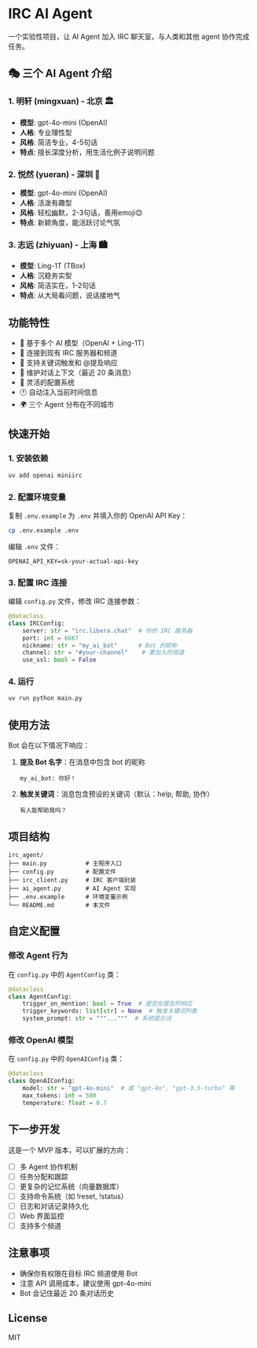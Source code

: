 # IRC AI Agent

一个实验性项目，让 AI Agent 加入 IRC 聊天室，与人类和其他 agent 协作完成任务。

## 🎭 三个 AI Agent 介绍

### 1. 明轩 (mingxuan) - 北京 🏛️
- **模型**: gpt-4o-mini (OpenAI)
- **人格**: 专业理性型
- **风格**: 简洁专业，4-5句话
- **特点**: 擅长深度分析，用生活化例子说明问题

### 2. 悦然 (yueran) - 深圳 🌆
- **模型**: gpt-4o-mini (OpenAI)
- **人格**: 活泼有趣型
- **风格**: 轻松幽默，2-3句话，善用emoji😊
- **特点**: 新颖角度，能活跃讨论气氛

### 3. 志远 (zhiyuan) - 上海 🏙️
- **模型**: Ling-1T (TBox)
- **人格**: 沉稳务实型
- **风格**: 简洁实在，1-2句话
- **特点**: 从大局看问题，说话接地气

## 功能特性

- 🤖 基于多个 AI 模型（OpenAI + Ling-1T）
- 💬 连接到现有 IRC 服务器和频道
- 🎯 支持关键词触发和 @提及响应
- 📝 维护对话上下文（最近 20 条消息）
- 🔧 灵活的配置系统
- 🕐 自动注入当前时间信息
- 🌍 三个 Agent 分布在不同城市

## 快速开始

### 1. 安装依赖

```bash
uv add openai miniirc
```

### 2. 配置环境变量

复制 `.env.example` 为 `.env` 并填入你的 OpenAI API Key：

```bash
cp .env.example .env
```

编辑 `.env` 文件：
```
OPENAI_API_KEY=sk-your-actual-api-key
```

### 3. 配置 IRC 连接

编辑 `config.py` 文件，修改 IRC 连接参数：

```python
@dataclass
class IRCConfig:
    server: str = "irc.libera.chat"  # 你的 IRC 服务器
    port: int = 6667
    nickname: str = "my_ai_bot"      # Bot 的昵称
    channel: str = "#your-channel"    # 要加入的频道
    use_ssl: bool = False
```

### 4. 运行

```bash
uv run python main.py
```

## 使用方法

Bot 会在以下情况下响应：

1. **提及 Bot 名字**：在消息中包含 bot 的昵称
   ```
   my_ai_bot: 你好！
   ```

2. **触发关键词**：消息包含预设的关键词（默认：help, 帮助, 协作）
   ```
   有人能帮助我吗？
   ```

## 项目结构

```
irc_agent/
├── main.py           # 主程序入口
├── config.py         # 配置文件
├── irc_client.py     # IRC 客户端封装
├── ai_agent.py       # AI Agent 实现
├── .env.example      # 环境变量示例
└── README.md         # 本文件
```

## 自定义配置

### 修改 Agent 行为

在 `config.py` 中的 `AgentConfig` 类：

```python
@dataclass
class AgentConfig:
    trigger_on_mention: bool = True  # 是否在提及时响应
    trigger_keywords: list[str] = None  # 触发关键词列表
    system_prompt: str = """..."""  # 系统提示词
```

### 修改 OpenAI 模型

在 `config.py` 中的 `OpenAIConfig` 类：

```python
@dataclass
class OpenAIConfig:
    model: str = "gpt-4o-mini"  # 或 "gpt-4o", "gpt-3.5-turbo" 等
    max_tokens: int = 500
    temperature: float = 0.7
```

## 下一步开发

这是一个 MVP 版本，可以扩展的方向：

- [ ] 多 Agent 协作机制
- [ ] 任务分配和跟踪
- [ ] 更复杂的记忆系统（向量数据库）
- [ ] 支持命令系统（如 !reset, !status）
- [ ] 日志和对话记录持久化
- [ ] Web 界面监控
- [ ] 支持多个频道

## 注意事项

- 确保你有权限在目标 IRC 频道使用 Bot
- 注意 API 调用成本，建议使用 gpt-4o-mini
- Bot 会记住最近 20 条对话历史

## License

MIT
